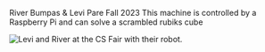 River Bumpas & Levi Pare
Fall 2023
This machine is controlled by a Raspberry Pi and can solve a scrambled rubiks cube 

![Levi and River at the CS Fair with their robot.](assets/river_image.png)
